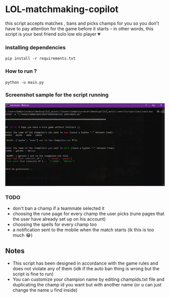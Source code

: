 # LOL-matchmaking-copilot

this script accepts matches , bans and picks champs for you so you don't have to pay attention for the game before it starts – in other words, this script is your best friend solo low elo player :broken_heart:

### installing dependencies
```
pip install -r requirements.txt
```
### How to run ?
```
python -u main.py
```
### Screenshot sample for the script running
<img src="SS.png"/>

### TODO
- don't ban a champ if a teammate selected it
- choosing the rune page for every champ the user picks (rune pages that the user have already set up on his account)
- choosing the spells for every champ too
- a notification sent to the mobile when the match starts (ik this is too much :joy:)


## Notes
- This script has been designed in accordance with the game rules and does not violate any of them (idk if the auto ban thing is wrong but the script is fine to run)
- You can customize your champion name by editing champids.txt file and duplicating the champ id you want but with another name (or u can just change the name u find inside)
  



